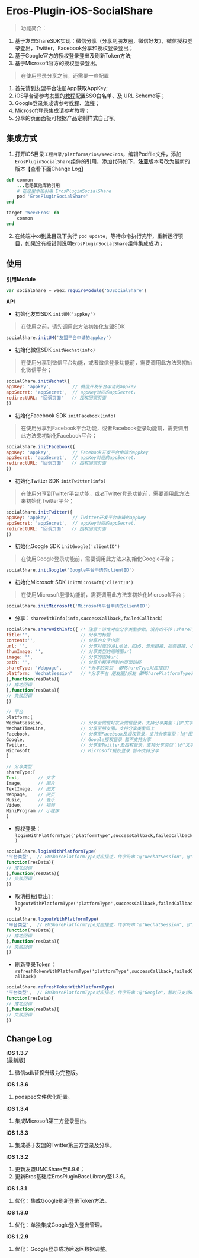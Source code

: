 # Eros-Plugin-iOS-SocialShare

> 功能简介：
1. 基于友盟ShareSDK实现：微信分享（分享到朋友圈，微信好友），微信授权登录登出，Twitter，Facebook分享和授权登录登出；
2. 基于Google官方的授权登录登出及刷新Token方法;
2. 基于Microsoft官方的授权登录登出。 

> 在使用登录分享之前，还需要一些配置 <br>
1. 首先请到友盟平台注册App获取AppKey; <br>
2. iOS平台请参考友盟的[教程](https://developer.umeng.com/docs/66632/detail/66825)配置SSO白名单、及 URL Scheme等；<br>
3. Google登录集成请参考[教程](https://developers.google.com/identity/sign-in/ios/start-integrating)、[流程](https://www.jianshu.com/p/3251468ba0a1)；<br>
4. Microsoft登录集成请参考[教程](https://docs.microsoft.com/zh-cn/azure/active-directory/develop/quickstart-v2-ios#option-1-register-and-auto-configure-your-app-and-then-download-the-code-sample)；<br>
5. 分享的页面面板可根据产品定制样式自己写。


## 集成方式

1. 打开iOS目录`工程目录/platforms/ios/WeexEros`，编辑Podfile文件，添加`ErosPluginSocialShare`组件的引用，添加代码如下，**注意**版本号改为最新的版本【查看下面Change Log】

```ruby
def common
    ...忽略其他库的引用
    # 在这里添加引用 ErosPluginSocialShare
    pod 'ErosPluginSocialShare'
end

target 'WeexEros' do
    common
end
```

2. 在终端中`cd`到此目录下执行 `pod update`，等待命令执行完毕，重新运行项目，如果没有报错则说明`ErosPluginSocialShare`组件集成成功；

## 使用

**引用Module**

```js
var socialShare = weex.requireModule('SJSocialShare')
```

**API**

* 初始化友盟SDK `initUM('appkey')` 

> 在使用之前，请先调用此方法初始化友盟SDK

```js
socialShare.initUM('友盟平台申请的appkey')
```

* 初始化微信SDK `initWechat(info)`

> 在使用分享到微信平台功能，或者微信登录功能前，需要调用此方法来初始化微信平台；

```js
socialShare.initWechat({
appKey: 'appkey',        // 微信开发平台申请的appkey
appSecret: 'appSecret',  // appKey对应的appSecret，
redirectURL: '回调页面'   // 授权回调页面
})
```

* 初始化Facebook SDK `initFacebook(info)`

> 在使用分享到Facebook平台功能，或者Facebook登录功能前，需要调用此方法来初始化Facebook平台；

```js
socialShare.initFacebook({
appKey: 'appkey',        // Facebook开发平台申请的appkey
appSecret: 'appSecret',  // appKey对应的appSecret，
redirectURL: '回调页面'   // 授权回调页面
})
```

* 初始化Twitter SDK `initTwitter(info)`

> 在使用分享到Twitter平台功能，或者Twitter登录功能前，需要调用此方法来初始化Twitter平台；

```js
socialShare.initTwitter({
appKey: 'appkey',        // Twitter开发平台申请的appkey
appSecret: 'appSecret',  // appKey对应的appSecret，
redirectURL: '回调页面'   // 授权回调页面
})
```

* 初始化Google SDK `initGoogle('clientID')`

> 在使用Google登录功能前，需要调用此方法来初始化Google平台；

```js
socialShare.initGoogle('Google平台申请的clientID')
```


* 初始化Microsoft SDK `initMicrosoft('clientID')`

> 在使用Microsoft登录功能前，需要调用此方法来初始化Microsoft平台；

```js
socialShare.initMicrosoft('Microsoft平台申请的clientID')
```


* 分享：`shareWithInfo(info,successCallback,failedCallback)`

```js
socialShare.shareWithInfo({ /* 注意：请传对应分享类型参数，没有的不传；shareType，platform为必传 */
title:'',                   // 分享的标题
content:'',                 // 分享的文字内容
url: '',                    // 分享对应的URL地址，如h5、音乐链接、视频链接、小程序的链接
thumImage: '',              // 分享类型的缩略图url
image: '',                  // 分享的图片url
path: '',                   // 分享小程序用到的页面路径
shareType: 'Webpage',       // *分享的类型 （BMShareType对应描述）
platform: 'WechatSession'   // *分享平台 朋友圈/好友（BMSharePlatformType对应描述，传字符串：@"WechatSession", @"Facebook", @"Google", @"Twitter"）
},function(resData){     
// 成功回调
},function(resData){
// 失败回调
})

// 平台
platform:[
WechatSession,              // 分享至微信好友及微信登录，支持分享类型：[@"文字", @"图片", @"图文", @"音乐链接", @"视频", @"网页链接", @"微信小程序"]
WechatTimeLine,             // 分享至朋友圈，支持分享类型同上
Facebook,                   // 分享至Facebook及授权登录，支持分享类型：[@"图片", @"图文", @"本地视频", @"网页链接"]
Google,                     // Google授权登录 暂不支持分享
Twitter,                    // 分享至Twitter及授权登录，支持分享类型：[@"文字", @"图片", @"图文", @"音乐链接", @"视频", @"网页链接"]   
Microsoft                   // Microsoft授权登录 暂不支持分享
]

// 分享类型
shareType:[
Text,       // 文字
Image,      // 图片
TextImage,  // 图文
Webpage,    // 网页
Music,      // 音乐
Video,      // 视频
MiniProgram // 小程序
]
```

* 授权登录：`loginWithPlatformType('platformType',successCallback,failedCallback)`

```js
socialShare.loginWithPlatformType(
'平台类型',  // BMSharePlatformType对应描述，传字符串：@"WechatSession", @"Facebook", @"Google", @"Twitter", @"Microsoft"
function(resData){     
// 成功回调
},function(resData){
// 失败回调
})
```

* 取消授权[登出]：`logoutWithPlatformType('platformType',successCallback,failedCallback)`

```js
socialShare.logoutWithPlatformType(
'平台类型',  // BMSharePlatformType对应描述，传字符串：@"WechatSession", @"Facebook", @"Google", @"Twitter", @"Microsoft"
function(resData){     
// 成功回调
},function(resData){
// 失败回调
})
```

* 刷新登录Token：`refreshTokenWithPlatformType('platformType',successCallback,failedCallback)`

```js
socialShare.refreshTokenWithPlatformType(
'平台类型',  // BMSharePlatformType对应描述，传字符串：@"Google"，暂时只支持Google
function(resData){     
// 成功回调
},function(resData){
// 失败回调
})
```
## Change Log
**iOS 1.3.7** <br>
[最新版]
1. 微信sdk替换升级为完整版。

**iOS 1.3.6** <br>
1. podspec文件优化配置。

**iOS 1.3.4** <br>
1. 集成Microsoft第三方登录登出。


**iOS 1.3.3** <br>
1. 集成基于友盟的Twitter第三方登录及分享。


**iOS 1.3.2** <br>
1. 更新友盟UMCShare至6.9.6；
2. 更新Eros基础库ErosPluginBaseLibrary至1.3.6。


**iOS 1.3.1** <br>
1. 优化：集成Google刷新登录Token方法。


**iOS 1.3.0** <br>
1. 优化：单独集成Google登入登出管理。


**iOS 1.2.9** <br>
1. 优化：Google登录成功后返回数据调整。







